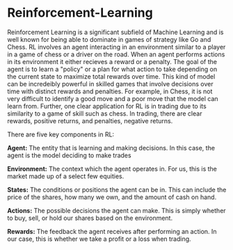 # Reinforcement-Learning
Reinforcement Learning is a significant subfield of Machine Learning and is well known for being able to dominate in games of strategy like Go and Chess. RL involves an agent interacting in an environment similar to a player in a game of chess or a driver on the road. When an agent performs actions in its environment it either recieves a reward or a penalty. The goal of the agent is to learn a "policy" or a plan for what action to take depending on the current state to maximize total rewards over time. This kind of model can be incredeibly powerful in skilled games that involve decisions over time with distinct rewards and penalties. For example, in Chess, it is not very difficult to identify a good move and a poor move that the model can learn from. Further, one clear application for RL is in trading due to its similarity to a game of skill such as chess. In trading, there are clear rewards, positive returns, and penalties, negative returns.

There are five key components in RL:  
  
**Agent:** The entity that is learning and making decisions. In this case, the agent is the model deciding to make trades  
  
**Environment:** The context which the agent operates in. For us, this is the market made up of a select few equities.  
  
**States:** The conditions or positions the agent can be in. This can include the price of the shares, how many we own, and the amount of cash on hand. 
  
**Actions:** The possible decisions the agent can make. This is simply whether to buy, sell, or hold our shares based on the environment.  
  
**Rewards:** The feedback the agent receives after performing an action. In our case, this is whether we take a profit or a loss when trading. 
  
